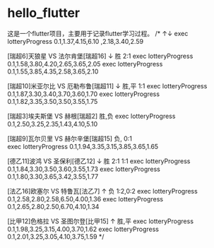 # hello_flutter

这是一个flutter项目，主要用于记录flutter学习过程。
/* ↑↓
exec lotteryProgress 0.1,1.37,4.15,6.10 ,2.18,3.40,2.59

[瑞超6]天狼星 VS 法尔肯堡[瑞超16] ↓ 胜 2:1 
exec lotteryProgress 0.1,1.58,3.80,4.20,2.65,3.65,2.05 
exec lotteryProgress 0.1,1.55,3.85,4.35,2.58,3.65,2.10

[瑞超10]米亚尔比 VS 厄勒布鲁[瑞超11] ↓	胜,平 1:1
exec lotteryProgress 0.1,1.87,3.30,3.40,3.70,3.60,1.70
exec lotteryProgress 0.1,1.82,3.35,3.50,3.50,3.55,1.75

[瑞超3]埃夫斯堡 VS 赫根[瑞超2]	 胜,负
exec lotteryProgress 0.1,2.50,3.25,2.35,1.43,4.10,5.10
 

[瑞超9]瓦尔贝里 VS 赫尔辛堡[瑞超15] 负, 0:1  	
exec lotteryProgress 0.1,1.94,3.35,3.15,3.85,3.65,1.65

[德乙11]波鸿 VS 圣保利[德乙12] ↓ 胜 2:1 1:1
exec lotteryProgress 0.1,1.84,3.30,3.50,3.60,3.55,1.73
exec lotteryProgress 0.1,1.80,3.30,3.65,3.42,3.55,1.77

[法乙16]欧塞尔 VS 特鲁瓦[法乙7] ↑	负 1:2,0:2
exec lotteryProgress 0.1,2.58,2.80,2.58,6.50,4.00,1.36
exec lotteryProgress 0.1,2.65,2.80,2.50,6.70,4.10,1.34

[比甲12]色格拉 VS 圣图尔登[比甲15]	↑ 胜,平
exec lotteryProgress 0.1,1.98,3.25,3.15,4.00,3.70,1.62
exec lotteryProgress 0.1,2.01,3.25,3.05,4.10,3.75,1.59
*/
